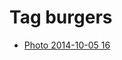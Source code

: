 <!--
title: Tag burgers
date: 2020-06-28T14:49:39.784Z
tags:
-->
# Tag burgers

 * [Photo 2014-10-05 16](99234602337.md)